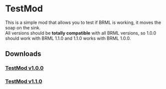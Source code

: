 # TestMod
This is a simple mod that allows you to test if BRML is working, it moves the soap on the sink.\
All versions should be **totally compatible** with all BRML versions, so 1.0.0 should work with BRML 1.1.0 and 1.1.0 works with BRML 1.0.0.
## Downloads
### [TestMod v1.0.0](https://github.com/AGO061/BuckshotRouletteModLoader/raw/main/mods/AGO061-TestMod-1.0.0.zip)
### [TestMod v1.1.0](https://github.com/AGO061/BuckshotRouletteModLoader/raw/main/mods/AGO061-TestMod-1.1.0.zip)
